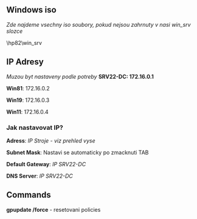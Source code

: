 ## Windows iso
*Zde najdeme vsechny  iso soubory, pokud nejsou zahrnuty v nasi win_srv slozce*

\\hp82\win_srv

## IP Adresy
*Muzou byt nastaveny podle potreby*
**SRV22-DC: 172.16.0.1**

**Win81**: 172.16.0.2

**Win19**: 172.16.0.3

**Win11**: 172.16.0.4

### Jak nastavovat IP?
**Adress**: *IP Stroje - viz prehled vyse*

**Subnet Mask**: Nastavi se automaticky po zmacknuti TAB

**Default Gateway**: *IP SRV22-DC*

**DNS Server**: *IP SRV22-DC*


## Commands
**gpupdate /force** - resetovani policies